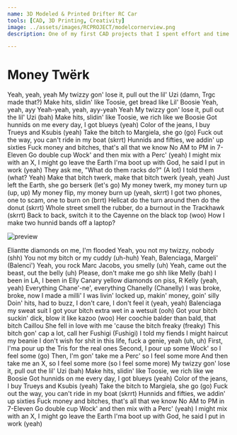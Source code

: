 ```yaml
---
name: 3D Modeled & Printed Drifter RC Car
tools: [CAD, 3D Printing, Creativity]
image: ../assets/images/RCPROJECT/modelcornerview.png
description: One of my first CAD projects that I spent effort and time on. All Modeling, 3D Printing, and Assembly by me.

---
```


# Money Twërk

Yeah, yeah, yeah
My twizzy gon' lose it, pull out the lil' Uzi (damn, Trgc made that?)
Make hits, slidin' like Toosie, get bread like Lil' Boosie
Yeah, yeah, ayy
Yeah-yeah, yeah, ayy-yeah
Yeah
My twizzy gon' lose it, pull out the lil' Uzi (bah)
Make hits, slidin' like Toosie, we rich like we Boosie
Got hunnids on me every day, I got blueys (yeah)
Color of the jeans, I buy Trueys and Ksubis (yeah)
Take the bitch to Margiela, she go (go)
Fuck out the way, you can't ride in my boat (skrrt)
Hunnids and fifties, we addin' up sixties
Fuck money and bitches, that's all that we know
No AM to PM in 7-Eleven
Go double cup Wock' and then mix with a Perc' (yeah)
I might mix with an X, I might go leave the Earth
I'ma boot up with God, he said I put in work (yeah)
They ask me, "What do them racks do?" (A lot)
I told them (what? Yeah)
Make that bitch twerk, make that bitch twerk (yeah, yeah)
Just left the Earth, she go berserk (let's go)
My money twerk, my money turn up (up, up)
My money flip, my money burn up (yeah, skrrt)
I got two phones, one to scam, one to burn on (brrt)
Hellcat do the turn around then do the donut (skrrt)
Whole street smell the rubber, do a burnout in the Trackhawk (skrrt)
Back to back, switch it to the Cayenne on the black top (woo)
How I make two hunnid bands off a laptop?


![preview](https://us-tuna-sounds-images.voicemod.net/4f61d715-0a96-4c9a-915f-b076b0ecc8b7-1678456682030.jpg)

Eliantte diamonds on me, I'm flooded
Yeah, you not my twizzy, nobody (shh)
You not my bitch or my cuddy (uh-huh)
Yeah, Balenciaga, Margeli' (Balenci')
Yeah, you rock Marc Jacobs, you smelly (uh)
Yeah, came out the beast, out the belly (uh)
Please, don't make me go shh like Melly (bah)
I been in LA, I been in Elly
Canary yellow diamonds on piss, R Kelly (yeah, yeah)
Everything Chane'-ne', everything Chanelly (Chanelly)
I was broke, broke, now I made a milli'
I was livin' locked up, makin' money, goin' silly
Doin' hits, had to buzz, I don't care, I don't feel it (yeah, yeah)
Balenciaga my sweat suit
I got your bitch extra wet in a wetsuit (ooh)
Got your bitch suckin' dick, blow it like kazoo (woo)
Her coochie balder than bald, that bitch Caillou
She fell in love with me 'cause the bitch freaky (freaky)
This bitch gon' cap a lot, call her Fushigi (Fushigi)
I told my fiends I might haircut my beanie
I don't wish for shit in this life, fuck a genie, yeah (uh, uh)
First, I'ma pour up the Tris for the real ones
Second, I pour up some Wock' so I feel some (go)
Then, I'm gon' take me a Perc' so I feel some more
And then take me an X, so I feel some more (so I feel some more)
My twizzy gon' lose it, pull out the lil' Uzi (bah)
Make hits, slidin' like Toosie, we rich like we Boosie
Got hunnids on me every day, I got blueys (yeah)
Color of the jeans, I buy Trueys and Ksubis (yeah)
Take the bitch to Margiela, she go (go)
Fuck out the way, you can't ride in my boat (skrrt)
Hunnids and fifties, we addin' up sixties
Fuck money and bitches, that's all that we know
No AM to PM in 7-Eleven
Go double cup Wock' and then mix with a Perc' (yeah)
I might mix with an X, I might go leave the Earth
I'ma boot up with God, he said I put in work (yeah)